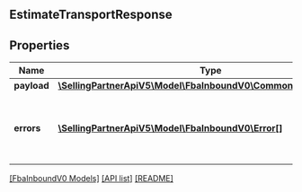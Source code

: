 ## EstimateTransportResponse

## Properties

Name | Type | Description | Notes
------------ | ------------- | ------------- | -------------
**payload** | [**\SellingPartnerApiV5\Model\FbaInboundV0\CommonTransportResult**](CommonTransportResult.md) |  | [optional]
**errors** | [**\SellingPartnerApiV5\Model\FbaInboundV0\Error[]**](Error.md) | A list of error responses returned when a request is unsuccessful. | [optional]

[[FbaInboundV0 Models]](../) [[API list]](../../Api) [[README]](../../../README.md)
